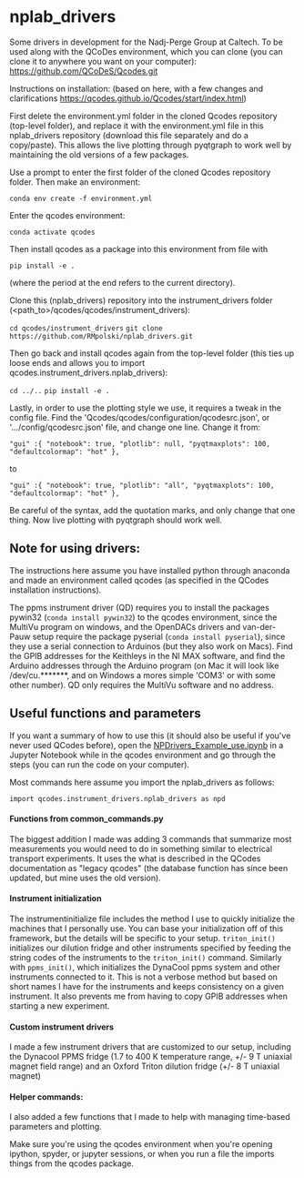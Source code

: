 # nplab_drivers
Some drivers in development for the Nadj-Perge Group at Caltech.
To be used along with the QCoDes environment, which you can clone (you can clone it to anywhere you want on your computer):
https://github.com/QCoDeS/Qcodes.git

Instructions on installation: (based on here, with a few changes and clarifications https://qcodes.github.io/Qcodes/start/index.html)

First delete the environment.yml folder in the cloned Qcodes repository (top-level folder), and replace it with the environment.yml file in this nplab_drivers repository (download this file separately and do a copy/paste). This allows the live plotting through pyqtgraph to work well by maintaining the old versions of a few packages.

Use a prompt to enter the first folder of the cloned Qcodes repository folder. Then make an environment:

`conda env create -f environment.yml`

Enter the qcodes environment:

`conda activate qcodes`

Then install qcodes as a package into this environment from file with

`pip install -e .`

(where the period at the end refers to the current directory).

Clone this (nplab_drivers) repository into the instrument_drivers folder (<path_to>/qcodes/qcodes/instrument_drivers):

`cd qcodes/instrument_drivers`
`git clone https://github.com/RMpolski/nplab_drivers.git`

Then go back and install qcodes again from the top-level folder (this ties up loose ends and allows you to import qcodes.instrument_drivers.nplab_drivers):

`cd ../..`
`pip install -e .`

Lastly, in order to use the plotting style we use, it requires a tweak in the config file. Find the 'Qcodes/qcodes/configuration/qcodesrc.json', or '.../config/qcodesrc.json' file, and change one line. Change it from:

`"gui" :{
        "notebook": true,
        "plotlib": null,
        "pyqtmaxplots": 100,
        "defaultcolormap": "hot"
    },`
    
 to 
 
 `"gui" :{
        "notebook": true,
        "plotlib": "all",
        "pyqtmaxplots": 100,
        "defaultcolormap": "hot"
    },`
    
 Be careful of the syntax, add the quotation marks, and only change that one thing. Now live plotting with pyqtgraph should work well.

## Note for using drivers:
The instructions here assume you have installed python through anaconda and made an environment called qcodes (as specified in the QCodes installation instructions).

The ppms instrument driver (QD) requires you to install the packages pywin32 (`conda install pywin32`) to the qcodes environment, since the MultiVu program on windows, and the OpenDACs drivers and van-der-Pauw setup require the package pyserial (`conda install pyserial`), since they use a serial connection to Arduinos (but they also work on Macs). Find the GPIB addresses for the Keithleys in the NI MAX software, and find the Arduino addresses through the Arduino program (on Mac it will look like /dev/cu.*******, and on Windows a mores simple 'COM3' or with some other number). QD only requires the MultiVu software and no address.


## Useful functions and parameters

If you want a summary of how to use this (it should also be useful if you've never used QCodes before), open the [NPDrivers_Example_use.ipynb](NPDrivers_Example_Use.ipynb) in a Jupyter Notebook while in the qcodes environment and go through the steps (you can run the code on your computer).

Most commands here assume you import the nplab_drivers as follows:

`import qcodes.instrument_drivers.nplab_drivers as npd`

#### Functions from common_commands.py
The biggest addition I made was adding 3 commands that summarize most measurements you would need to do in something similar to electrical transport experiments. It uses the what is described in the QCodes documentation as "legacy qcodes" (the database function has since been updated, but mine uses the old version). 

#### Instrument initialization
The instrumentinitialize file includes the method I use to quickly initialize the machines that I personally use. You can base your initialization off of this framework, but the details will be specific to your setup. `triton_init()` initializes our dilution fridge and other instruments specified by feeding the string codes of the instruments to the `triton_init()` command. Similarly with `ppms_init()`, which initializes the DynaCool ppms system and other instruments connected to it. This is not a verbose method but based on short names I have for the instruments and keeps consistency on a given instrument. It also prevents me from having to copy GPIB addresses when starting a new experiment.

#### Custom instrument drivers
I made a few instrument drivers that are customized to our setup, including the Dynacool PPMS fridge (1.7 to 400 K temperature range, +/- 9 T uniaxial magnet field range) and an Oxford Triton dilution fridge (+/- 8 T uniaxial magnet)

#### Helper commands:
I also added a few functions that I made to help with managing time-based parameters and plotting.


Make sure you're using the qcodes environment when you're opening ipython, spyder, or jupyter sessions, or when you run a file the imports things from the qcodes package.
